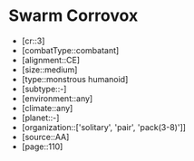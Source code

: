 
# Swarm Corrovox

- [cr::3]
- [combatType::combatant]
- [alignment::CE]
- [size::medium]
- [type::monstrous humanoid]
- [subtype::-]
- [environment::any]
- [climate::any]
- [planet::-]
- [organization::['solitary', 'pair', 'pack(3-8)']]
- [source::AA]
- [page::110]

